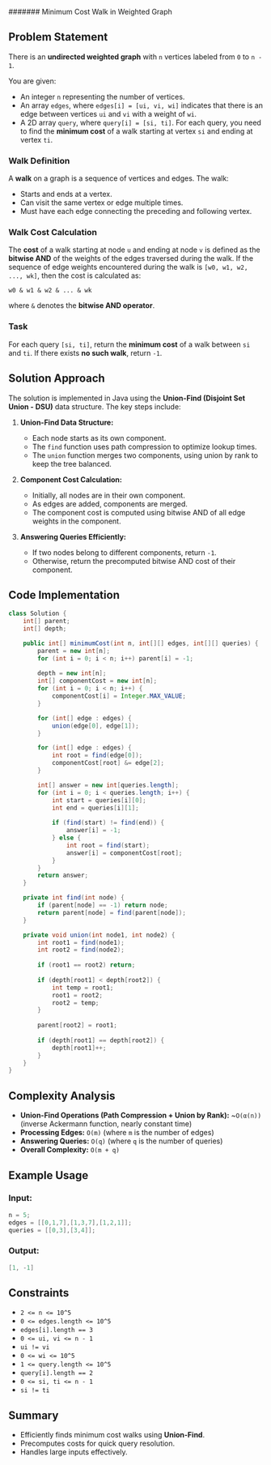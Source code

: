 ####### Minimum Cost Walk in Weighted Graph

## Problem Statement
There is an **undirected weighted graph** with `n` vertices labeled from `0` to `n - 1`.

You are given:
- An integer `n` representing the number of vertices.
- An array `edges`, where `edges[i] = [ui, vi, wi]` indicates that there is an edge between vertices `ui` and `vi` with a weight of `wi`.
- A 2D array `query`, where `query[i] = [si, ti]`. For each query, you need to find the **minimum cost** of a walk starting at vertex `si` and ending at vertex `ti`.

### Walk Definition
A **walk** on a graph is a sequence of vertices and edges. The walk:
- Starts and ends at a vertex.
- Can visit the same vertex or edge multiple times.
- Must have each edge connecting the preceding and following vertex.

### Walk Cost Calculation
The **cost** of a walk starting at node `u` and ending at node `v` is defined as the **bitwise AND** of the weights of the edges traversed during the walk. If the sequence of edge weights encountered during the walk is `[w0, w1, w2, ..., wk]`, then the cost is calculated as:

```
w0 & w1 & w2 & ... & wk
```
where `&` denotes the **bitwise AND operator**.

### Task
For each query `[si, ti]`, return the **minimum cost** of a walk between `si` and `ti`. If there exists **no such walk**, return `-1`.

## Solution Approach
The solution is implemented in Java using the **Union-Find (Disjoint Set Union - DSU)** data structure. The key steps include:

1. **Union-Find Data Structure:**
   - Each node starts as its own component.
   - The `find` function uses path compression to optimize lookup times.
   - The `union` function merges two components, using union by rank to keep the tree balanced.

2. **Component Cost Calculation:**
   - Initially, all nodes are in their own component.
   - As edges are added, components are merged.
   - The component cost is computed using bitwise AND of all edge weights in the component.

3. **Answering Queries Efficiently:**
   - If two nodes belong to different components, return `-1`.
   - Otherwise, return the precomputed bitwise AND cost of their component.

## Code Implementation
```java
class Solution {
    int[] parent;
    int[] depth;

    public int[] minimumCost(int n, int[][] edges, int[][] queries) {
        parent = new int[n];
        for (int i = 0; i < n; i++) parent[i] = -1;
        
        depth = new int[n];
        int[] componentCost = new int[n];
        for (int i = 0; i < n; i++) {
            componentCost[i] = Integer.MAX_VALUE;
        }

        for (int[] edge : edges) {
            union(edge[0], edge[1]);
        }

        for (int[] edge : edges) {
            int root = find(edge[0]);
            componentCost[root] &= edge[2];
        }

        int[] answer = new int[queries.length];
        for (int i = 0; i < queries.length; i++) {
            int start = queries[i][0];
            int end = queries[i][1];
            
            if (find(start) != find(end)) {
                answer[i] = -1;
            } else {
                int root = find(start);
                answer[i] = componentCost[root];
            }
        }
        return answer;
    }

    private int find(int node) {
        if (parent[node] == -1) return node;
        return parent[node] = find(parent[node]);
    }

    private void union(int node1, int node2) {
        int root1 = find(node1);
        int root2 = find(node2);
        
        if (root1 == root2) return;
        
        if (depth[root1] < depth[root2]) {
            int temp = root1;
            root1 = root2;
            root2 = temp;
        }
        
        parent[root2] = root1;
        
        if (depth[root1] == depth[root2]) {
            depth[root1]++;
        }
    }
}
```

## Complexity Analysis
- **Union-Find Operations (Path Compression + Union by Rank):** ~`O(α(n))` (inverse Ackermann function, nearly constant time)
- **Processing Edges:** `O(m)` (where `m` is the number of edges)
- **Answering Queries:** `O(q)` (where `q` is the number of queries)
- **Overall Complexity:** `O(m + q)`

## Example Usage
### Input:
```java
n = 5;
edges = [[0,1,7],[1,3,7],[1,2,1]];
queries = [[0,3],[3,4]];
```

### Output:
```java
[1, -1]
```

## Constraints
- `2 <= n <= 10^5`
- `0 <= edges.length <= 10^5`
- `edges[i].length == 3`
- `0 <= ui, vi <= n - 1`
- `ui != vi`
- `0 <= wi <= 10^5`
- `1 <= query.length <= 10^5`
- `query[i].length == 2`
- `0 <= si, ti <= n - 1`
- `si != ti`

## Summary
- Efficiently finds minimum cost walks using **Union-Find**.
- Precomputes costs for quick query resolution.
- Handles large inputs effectively.


